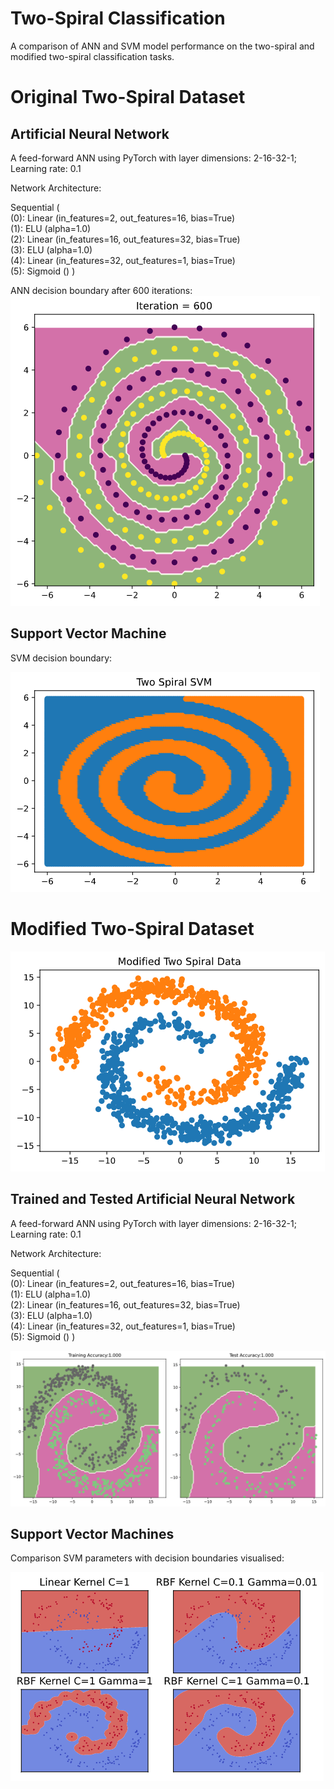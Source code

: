 # Two-Spiral Classification
A comparison of ANN and SVM model performance on the two-spiral and modified two-spiral classification tasks. 

# Original Two-Spiral Dataset

## Artificial Neural Network

A feed-forward ANN using PyTorch with layer dimensions: 2-16-32-1; Learning rate: 0.1

Network Architecture: 

Sequential (  
(0): Linear (in_features=2, out_features=16, bias=True)  
(1): ELU (alpha=1.0)  
(2): Linear (in_features=16, out_features=32, bias=True)   
(3): ELU (alpha=1.0)  
(4): Linear (in_features=32, out_features=1, bias=True)   
(5): Sigmoid () )  

ANN decision boundary after 600 iterations:  
![image](Images/Q1A-2-16-32-1-600i.png)

## Support Vector Machine

SVM decision boundary:  

![image](Images/Two-Spiral-SVM.png)

# Modified Two-Spiral Dataset

![image](Images/Modified-Two-Spiral.png)

## Trained and Tested Artificial Neural Network

A feed-forward ANN using PyTorch with layer dimensions: 2-16-32-1; Learning rate: 0.1

Network Architecture: 

Sequential (  
(0): Linear (in_features=2, out_features=16, bias=True)  
(1): ELU (alpha=1.0)  
(2): Linear (in_features=16, out_features=32, bias=True)   
(3): ELU (alpha=1.0)  
(4): Linear (in_features=32, out_features=1, bias=True)   
(5): Sigmoid () ) 

![image](Images/Train-v-Test.png)

## Support Vector Machines

Comparison SVM parameters with decision boundaries visualised: 

![image](Images/Modified-Spirals-SVM.png)